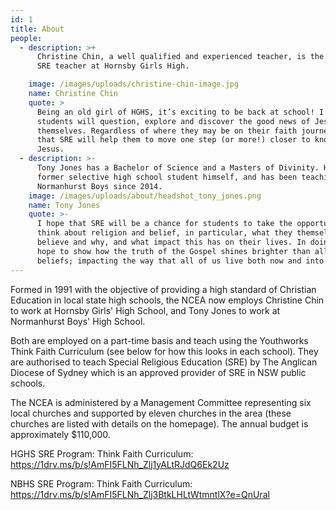 ```yaml
---
id: 1
title: About
people:
  - description: >+
      Christine Chin, a well qualified and experienced teacher, is the part-time
      SRE teacher at Hornsby Girls High.

    image: /images/uploads/christine-chin-image.jpg
    name: Christine Chin
    quote: >
      Being an old girl of HGHS, it’s exciting to be back at school! I hope that
      students will question, explore and discover the good news of Jesus for
      themselves. Regardless of where they may be on their faith journey, I pray
      that SRE will help them to move one step (or more!) closer to knowing
      Jesus. 
  - description: >-
      Tony Jones has a Bachelor of Science and a Masters of Divinity. He is a
      former selective high school student himself, and has been teaching SRE at
      Normanhurst Boys since 2014.
    image: /images/uploads/about/headshot_tony_jones.png
    name: Tony Jones
    quote: >-
      I hope that SRE will be a chance for students to take the opportunity to
      think about religion and belief, in particular, what they themselves
      believe and why, and what impact this has on their lives. In doing so, I
      hope to show how the truth of the Gospel shines brighter than all other
      beliefs; impacting the way that all of us live both now and into eternity.
---
```

Formed in 1991 with the objective of providing a high standard of Christian
Education in local state high schools, the NCEA now employs Christine Chin
to work at Hornsby Girls' High School, and Tony Jones to work at Normanhurst
Boys' High School.

Both are employed on a part-time basis and teach using the
Youthworks Think Faith Curriculum (see below for how this looks in each
school). They are authorised to teach Special Religious Education (SRE) by The
Anglican Diocese of Sydney which is an approved provider of SRE in NSW public
schools.

The NCEA is administered by a Management Committee representing six
local churches and supported by eleven churches in the area (these churches
are listed with details on the homepage). The annual budget is approximately
$110,000. 

HGHS SRE Program: Think Faith Curriculum: 
<https://1drv.ms/b/s!AmFI5FLNh_Zlj1yALtRJdQ6Ek2Uz>

NBHS SRE Program: Think Faith Curriculum:
<https://1drv.ms/b/s!AmFI5FLNh_Zlj3BtkLHLtWtmntlX?e=QnUral>

